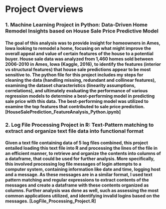 # Project Overviews

### 1. Machine Learning Project in Python: Data-Driven Home Remodel Insights based on House Sale Price Predictive Model
#### The goal of this analysis was to provide insight for homeowners in Ames, Iowa looking to remodel a home, focusing on what might improve the overall appeal and value of certain features of the house to a potential buyer. House sale data was analyzed from 1,460 homes sold between 2006-2010 in Ames, Iowa (Kaggle, 2016), to identify the features (interior vs structural features) that house sale predictions appear to be most sensitive to. The python file for this project includes my steps for cleaning the data (handling missing, redundant and collinear features), examining the dataset characteristics (linearity assumptions, correlations), and ultimately evaluating the performance of various regression models to determine a best-performing model in predicting sale price with this data. The best-performing model was utilized to examine the top features that contributed to sale price prediction. [HouseSalePrediction_FeatureAnalysis_Python.ipynb]

### 2. Log File Processing Project in R: Text-Pattern matching to extract and organize text file data into functional format
#### Given a text file containing data of 5 log files combined, this project entailed loading this text file into R and processing the lines of the file in an efficient manner, to retrieve and organize the contents into columns of a dataframe, that could be used for further analysis. More specifically, this involved processing log file messages of login attempts to a computer system, containing information like date and time, logging host and a message. As these messages are in a similar format, I used text pattern matching and regular expressions to extract contents of the messages and create a dataframe with these contents organized as columns. Further analysis was done as well, such as assessing the most common applications utilized, and identifying invalid logins based on the messages. [LogFile_Processing_Project.R]

